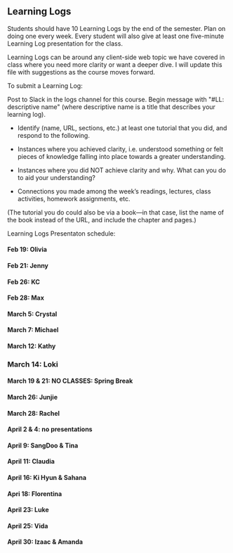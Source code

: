 ## Learning Logs

Students should have 10 Learning Logs by the end of the semester. Plan on doing one every week. Every student will also give at least one five-minute Learning Log presentation for the class.

Learning Logs can be around any client-side web topic we have covered in class where you need more clarity or want a deeper dive. I will update this file with suggestions as the course moves forward.

To submit a Learning Log:


Post to Slack in the logs channel for this course. Begin message with "#LL: descriptive name" (where descriptive name is a title that describes your learning log).

* Identify (name, URL, sections, etc.) at least one tutorial that you did, and respond to the following.

* Instances where you achieved clarity, i.e. understood something or felt pieces of knowledge falling into place towards a greater understanding.

* Instances where you did NOT achieve clarity and why. What can you do to aid your understanding?

* Connections you made among the week’s readings, lectures, class activities, homework assignments, etc.

(The tutorial you do could also be via a book—in that case, list the name of the book instead of the URL, and include the chapter and pages.)


Learning Logs Presentaton schedule:

#### Feb 19: Olivia

#### Feb 21: Jenny

#### Feb 26: KC

#### Feb 28: Max 

#### March 5: Crystal

#### March 7: Michael

#### March 12: Kathy

### March 14: Loki

#### March 19 & 21: NO CLASSES: Spring Break

#### March 26: Junjie

#### March 28: Rachel

#### April 2 & 4: no presentations

#### April 9: SangDoo & Tina

#### April 11: Claudia

#### April 16: Ki Hyun & Sahana

#### Apri 18: Florentina

#### April 23: Luke

#### April 25: Vida

#### April 30: Izaac & Amanda
